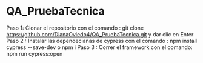 # QA_PruebaTecnica

Paso 1: Clonar el repositorio con el comando : git clone https://github.com/DianaOviedo4/QA_PruebaTecnica.git y dar clic en Enter 
Paso 2 : Instalar las dependecianas de cypress con el comando : npm install cypress --save-dev o npm i
Paso 3 : Correr el framework con el comando: npm run cypress:open
